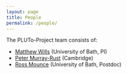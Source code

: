 ```yaml
---
layout: page
title: People
permalink: /people/
---
```


The PLUTo-Project team consists of:

* [Matthew Wills](http://www.bath.ac.uk/bio-sci/contacts/academics/matthew_wills/) (University of Bath, PI) 
* [Peter Murray-Rust](http://blogs.ch.cam.ac.uk/pmr/) (Cambridge)
* [Ross Mounce](http://rossmounce.co.uk/) (University of Bath, Postdoc)
